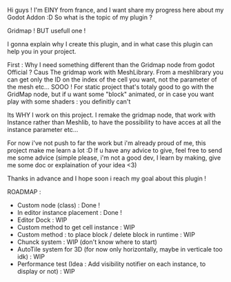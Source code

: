 Hi guys !
I'm EINY from france, and I want share my progress here about my Godot Addon :D
So what is the topic of my plugin ?

Gridmap ! BUT usefull one !

I gonna explain why I create this plugin, and in what case this plugin can help you in your project.

First : Why I need something different than the Gridmap node from godot Official ?
Caus The gridmap work with MeshLibrary.
From a meshlibrary you can get only the ID on the index of the cell you want, not the parameter of the mesh etc...
SOOO ! For static project that's totaly good to go with the GridMap node, but if u want some "block" animated, or in case you want play with some shaders : you definitly can't

Its WHY I work on this project.
I remake the gridmap node, that work with Instance rather than Meshlib, to have the possibility to have acces at all the instance parameter etc...

For now i've not push to far the work but i'm already proud of me, this project make me learn a lot :D
If u have any advice to give, feel free to send me some advice (simple please, i'm not a good dev, I learn by making, give me some doc or explaination of your idea <3)

Thanks in advance and I hope soon i reach my goal about this plugin !

ROADMAP : 
- Custom node (class) : Done !
- In editor instance placement : Done !
- Editor Dock : WIP
- Custom method to get cell instance : WIP
- Custom method : to place block / delete block in runtime : WIP
- Chunck system : WIP (don't know where to start)
- AutoTile system for 3D (for now only horizontally, maybe in verticale too idk) : WIP
- Performance test (Idea : Add visibility notifier on each instance, to display or not) : WIP
